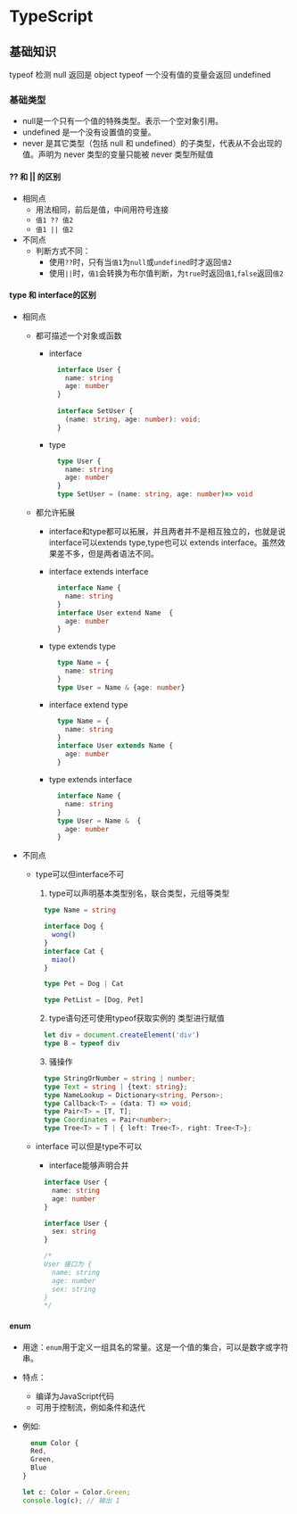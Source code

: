 # TypeScript

## 基础知识

typeof 检测 null 返回是 object
typeof 一个没有值的变量会返回 undefined

### 基础类型

- null是一个只有一个值的特殊类型。表示一个空对象引用。
- undefined 是一个没有设置值的变量。
- never 是其它类型（包括 null 和 undefined）的子类型，代表从不会出现的值。声明为 never 类型的变量只能被 never 类型所赋值

#### **?? 和 || 的区别**

- 相同点
  - 用法相同，前后是值，中间用符号连接
  - `值1 ?? 值2`
  - `值1 || 值2`
- 不同点
  - 判断方式不同：
    - 使用`??`时，只有当`值1`为`null`或`undefined`时才返回`值2`
    - 使用`||`时，`值1`会转换为布尔值判断，为`true`时返回`值1`,`false`返回`值2`

#### **type 和 interface的区别**

- 相同点
  - 都可描述一个对象或函数
    - interface

      ```typescript
        interface User {
          name: string
          age: number
        }
        
        interface SetUser {
          (name: string, age: number): void;
        }
      ```

    - type

      ```typescript
        type User {
          name: string
          age: number
        }
        type SetUser = (name: string, age: number)=> void
      ```

  - 都允许拓展
    - interface和type都可以拓展，并且两者并不是相互独立的，也就是说interface可以extends type,type也可以 extends interface。虽然效果差不多，但是两者语法不同。
    - interface extends interface

      ```typescript
        interface Name {
          name: string
        }
        interface User extend Name  {
          age: number
        }
      ```

    - type extends type

      ```typescript
        type Name = {
          name: string
        }
        type User = Name & {age: number}
      ```
  
    - interface extend type

      ```typescript
        type Name = {
          name: string
        }
        interface User extends Name {
          age: number
        }
      ```

    - type extends interface
  
      ```typescript
        interface Name {
          name: string
        }
        type User = Name &  {
          age: number
        }
      ```

- 不同点
  - type可以但interface不可
    1. type可以声明基本类型别名，联合类型，元组等类型

      ```typescript
        type Name = string

        interface Dog {
          wong()
        }
        interface Cat {
          miao()
        }

        type Pet = Dog | Cat

        type PetList = [Dog, Pet]
      ```

    2. type语句还可使用typeof获取实例的 类型进行赋值

      ```typescript
        let div = document.createElement('div')
        type B = typeof div
      ```

    3. 骚操作

      ```typescript
        type StringOrNumber = string | number;
        type Text = string | {text: string};
        type NameLookup = Dictionary<string, Person>;
        type Callback<T> = (data: T) => void;
        type Pair<T> = [T, T];
        type Coordinates = Pair<number>;
        type Tree<T> = T | { left: Tree<T>, right: Tree<T>};        
      ```

  - interface 可以但是type不可以
    - interface能够声明合并

    ```typescript
      interface User {
        name: string
        age: number
      }

      interface User {
        sex: string
      }

      /*
      User 接口为 {
        name: string
        age: number
        sex: string 
      }
      */
    ```


#### enum

- 用途：`enum`用于定义一组具名的常量。这是一个值的集合，可以是数字或字符串。
- 特点：
  - 编译为JavaScript代码
  - 可用于控制流，例如条件和迭代
- 例如:
  
  ```typescript
    enum Color {
    Red,
    Green,
    Blue
  }

  let c: Color = Color.Green;
  console.log(c); // 输出 1
  ```
